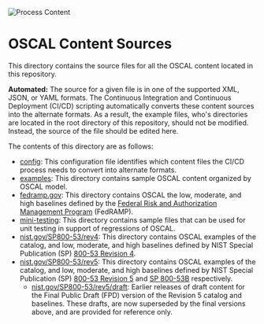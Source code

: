 ![Process Content](https://github.com/usnistgov/oscal-content/workflows/Process%20Content%20Artifacts/badge.svg)

# OSCAL Content Sources

This directory contains the source files for all the OSCAL content located in this repository.

**Automated:** The source for a given file is in one of the supported XML, JSON, or YAML formats. The Continuous Integration and Continuous Deployment (CI/CD) scripting automatically converts these content sources into the alternate formats. As a result, the example files, who's directories are located in the root directory of this repository, should not be modified. Instead, the source of the file should be edited here.

The contents of this directory are as follows:

- [config](config): This configuration file identifies which content files the CI/CD process needs to convert into alternate formats.
- [examples](examples): This directory contains sample OSCAL content organized by OSCAL model.
- [fedramp.gov](fedramp.gov): This directory contains OSCAL the low, moderate, and high baselines defined by the [Federal Risk and Authorization Management Program](https://www.fedramp.gov/) (FedRAMP).
- [mini-testing](mini-testing): This directory contains sample files that can be used for unit testing in support of regressions of OSCAL.
- [nist.gov/SP800-53/rev4](nist.gov/SP800-53/rev4): This directory contains OSCAL examples of the catalog, and low, moderate, and high baselines defined by NIST Special Publication (SP) [800-53 Revision 4](https://csrc.nist.gov/publications/detail/sp/800-53/rev-4/final).
- [nist.gov/SP800-53/rev5](nist.gov/SP800-53/rev5): This directory contains OSCAL examples of the catalog, and low, moderate, and high baselines defined by NIST Special Publication (SP) [800-53 Revision 5](https://csrc.nist.gov/publications/detail/sp/800-53/rev-5/final[) and [SP 800-53B](https://csrc.nist.gov/publications/detail/sp/800-53b/final) respectively.
  - [nist.gov/SP800-53/rev5/draft](nist.gov/SP800-53/rev5/draft): Earlier releases of draft content for the Final Public Draft (FPD) version of the Revision 5 catalog and baselines. These drafts, are now superseded by the final versions above, and are provided for reference only.
